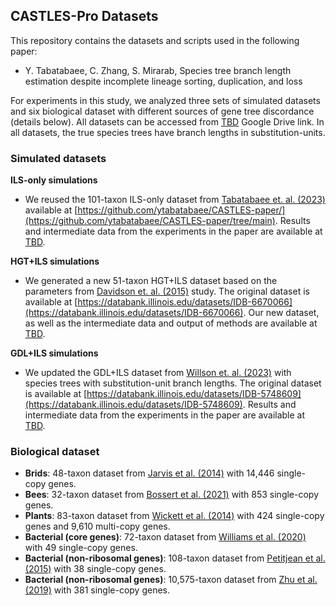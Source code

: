 ## CASTLES-Pro Datasets

This repository contains the datasets and scripts used in the following paper:

- Y. Tabatabaee, C. Zhang, S. Mirarab, Species tree branch length estimation despite incomplete lineage sorting, duplication, and loss

For experiments in this study, we analyzed three sets of simulated datasets and six biological dataset with different sources of gene tree discordance (details below). All datasets can be accessed from [TBD]() Google Drive link. In all datasets, the true species trees have branch lengths in substitution-units. 

### Simulated datasets

**ILS-only simulations**

- We reused the 101-taxon ILS-only dataset from [Tabatabaee et. al. (2023)](https://academic.oup.com/bioinformatics/article/39/Supplement_1/i185/7210452) available at [https://github.com/ytabatabaee/CASTLES-paper/](https://github.com/ytabatabaee/CASTLES-paper/tree/main). Results and intermediate data from the experiments in the paper are available at [TBD](TBD).

**HGT+ILS simulations**
- We generated a new 51-taxon HGT+ILS dataset based on the parameters from [Davidson et. al. (2015)](https://bmcgenomics.biomedcentral.com/articles/10.1186/1471-2164-16-S10-S1) study. The original dataset is available at [https://databank.illinois.edu/datasets/IDB-6670066](https://databank.illinois.edu/datasets/IDB-6670066). Our new dataset, as well as the intermediate data and output of methods are available at [TBD](TBD).

**GDL+ILS simulations**
- We updated the GDL+ILS dataset from [Willson et. al. (2023)](https://academic.oup.com/bioinformaticsadvances/article/3/1/vbad015/7030706) with species trees with substitution-unit branch lengths. The original dataset is available at [https://databank.illinois.edu/datasets/IDB-5748609](https://databank.illinois.edu/datasets/IDB-5748609).  Results and intermediate data from the experiments in the paper are available at [TBD](TBD).

### Biological dataset
- **Brids**: 48-taxon dataset from [Jarvis et al. (2014)](https://www.science.org/doi/10.1126/science.1253451) with 14,446 single-copy genes.
- **Bees**: 32-taxon dataset from [Bossert et al. (2021)](https://academic.oup.com/sysbio/article/70/4/803/6050959) with 853 single-copy genes.
- **Plants**: 83-taxon dataset from [Wickett et al. (2014)](https://www.pnas.org/doi/10.1073/pnas.1323926111) with 424 single-copy genes and 9,610 multi-copy genes.
- **Bacterial (core genes)**: 72-taxon dataset from [Williams et al. (2020)](https://www.nature.com/articles/s41559-019-1040-x) with 49 single-copy genes.
- **Bacterial (non-ribosomal genes)**: 108-taxon dataset from [Petitjean et al. (2015)](https://pubmed.ncbi.nlm.nih.gov/25527841/) with 38 single-copy genes.
- **Bacterial (non-ribosomal genes)**: 10,575-taxon dataset from [Zhu et al. (2019)](https://www.nature.com/articles/s41467-019-13443-4) with 381 single-copy genes.

